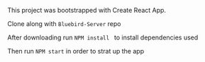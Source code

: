 This project was bootstrapped with Create React App.

Clone along with
```Bluebird-Server```
repo

After downloading run 
```NPM install ```
to install dependencies used

Then run
``` NPM start ```
in order to strat up the app
